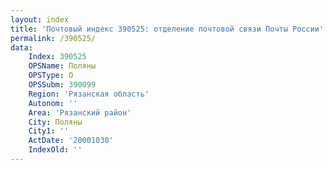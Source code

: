 ```yaml
---
layout: index
title: 'Почтовый индекс 390525: отделение почтовой связи Почты России'
permalink: /390525/
data:
    Index: 390525
    OPSName: Поляны
    OPSType: О
    OPSSubm: 390099
    Region: 'Рязанская область'
    Autonom: ''
    Area: 'Рязанский район'
    City: Поляны
    City1: ''
    ActDate: '20001030'
    IndexOld: ''
---
```

